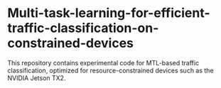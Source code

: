 # Multi-task-learning-for-efficient-traffic-classification-on-constrained-devices
This repository contains experimental code for MTL-based traffic classification, optimized for resource-constrained devices such as the NVIDIA Jetson TX2.
